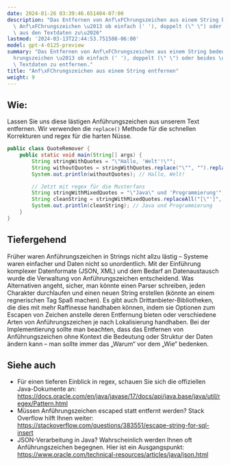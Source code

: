 ```yaml
---
date: 2024-01-26 03:39:46.651404-07:00
description: "Das Entfernen von Anf\xFChrungszeichen aus einem String bedeutet, alle\
  \ Anf\xFChrungszeichen \u2013 ob einfach (' '), doppelt (\" \") oder beides \u2013\
  \ aus den Textdaten zu\u2026"
lastmod: '2024-03-13T22:44:53.751508-06:00'
model: gpt-4-0125-preview
summary: "Das Entfernen von Anf\xFChrungszeichen aus einem String bedeutet, alle Anf\xFC\
  hrungszeichen \u2013 ob einfach (' '), doppelt (\" \") oder beides \u2013 aus den\
  \ Textdaten zu entfernen."
title: "Anf\xFChrungszeichen aus einem String entfernen"
weight: 9
---
```


## Wie:
Lassen Sie uns diese lästigen Anführungszeichen aus unserem Text entfernen. Wir verwenden die `replace()` Methode für die schnellen Korrekturen und regex für die harten Nüsse.

```java
public class QuoteRemover {
    public static void main(String[] args) {
        String stringWithQuotes = "\"Hallo, 'Welt'!\"";
        String withoutQuotes = stringWithQuotes.replace("\"", "").replace("'", "");
        System.out.println(withoutQuotes); // Hallo, Welt!

        // Jetzt mit regex für die Musterfans
        String stringWithMixedQuotes = "\"Java\" und 'Programmierung'";
        String cleanString = stringWithMixedQuotes.replaceAll("[\"']", "");
        System.out.println(cleanString); // Java und Programmierung
    }
}
```

## Tiefergehend
Früher waren Anführungszeichen in Strings nicht allzu lästig – Systeme waren einfacher und Daten nicht so unordentlich. Mit der Einführung komplexer Datenformate (JSON, XML) und dem Bedarf an Datenaustausch wurde die Verwaltung von Anführungszeichen entscheidend. Was Alternativen angeht, sicher, man könnte einen Parser schreiben, jeden Charakter durchlaufen und einen neuen String erstellen (könnte an einem regnerischen Tag Spaß machen). Es gibt auch Drittanbieter-Bibliotheken, die dies mit mehr Raffinesse handhaben können, indem sie Optionen zum Escapen von Zeichen anstelle deren Entfernung bieten oder verschiedene Arten von Anführungszeichen je nach Lokalisierung handhaben. Bei der Implementierung sollte man beachten, dass das Entfernen von Anführungszeichen ohne Kontext die Bedeutung oder Struktur der Daten ändern kann – man sollte immer das „Warum“ vor dem „Wie“ bedenken.

## Siehe auch
- Für einen tieferen Einblick in regex, schauen Sie sich die offiziellen Java-Dokumente an: https://docs.oracle.com/en/java/javase/17/docs/api/java.base/java/util/regex/Pattern.html
- Müssen Anführungszeichen escaped statt entfernt werden? Stack Overflow hilft Ihnen weiter: https://stackoverflow.com/questions/383551/escape-string-for-sql-insert
- JSON-Verarbeitung in Java? Wahrscheinlich werden Ihnen oft Anführungszeichen begegnen. Hier ist ein Ausgangspunkt: https://www.oracle.com/technical-resources/articles/java/json.html
